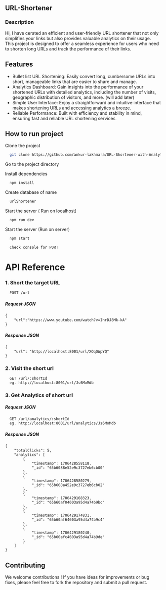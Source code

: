 ## URL-Shortener

### Description

Hi, I have cerated an efficient and user-friendly URL shortener that not only simplifies your links but also provides valuable analytics on their usage. This project is designed to offer a seamless experience for users who need to shorten long URLs and track the performance of their links.

## Features

- Bullet list URL Shortening: Easily convert long, cumbersome URLs into short, manageable links that are easier to share and manage.
- Analytics Dashboard: Gain insights into the performance of your shortened URLs with detailed analytics, including the number of visits, geographic distribution of visitors, and more. (will add later)
- Simple User Interface: Enjoy a straightforward and intuitive interface that makes shortening URLs and accessing analytics a breeze.
- Reliable Performance: Built with efficiency and stability in mind, ensuring fast and reliable URL shortening services.

## How to run project

Clone the project

```bash
  git clone https://github.com/ankur-lakhmara/URL-Shortener-with-Analytics.git
```

Go to the project directory

Install dependencies

```bash
  npm install
```

Create database of name

```bash
  urlShortener
```

Start the server ( Run on localhost)

```bash
  npm run dev
```

Start the server (Run on server)

```bash
  npm start
```

```bash
  Check console for PORT
```

# API Reference

### 1. Short the target URL

```http
  POST /url
```

##### Request JSON

```http
{
    "url":"https://www.youtube.com/watch?v=IhrDJ8Mk-kA"
}

```

##### Response JSON

```http
{
    "url": "http://localhost:8001/url/XOqOWpYQ"
}
```

### 2. Visit the short url

```http
  GET /url/:shortId
  eg. http://localhost:8001/url/Js6MoMdb
```

### 3. Get Analytics of short url

##### Request JSON

```http
  GET /url/analytics/:shortId
  eg. http://localhost:8001/url/analytics/Js6MoMdb
```

##### Response JSON

```http
{
    "totalClicks": 5,
    "analytics": [
        {
            "timestamp": 1706428558118,
            "_id": "65b6088e52e9c3727eb6cb00"
        },
        {
            "timestamp": 1706428580279,
            "_id": "65b608a452e9c3727eb6cb02"
        },
        {
            "timestamp": 1706429168323,
            "_id": "65b60af04603a95d4a74b9bc"
        },
        {
            "timestamp": 1706429174831,
            "_id": "65b60af64603a95d4a74b9c4"
        },
        {
            "timestamp": 1706429180240,
            "_id": "65b60afc4603a95d4a74b9de"
        }
    ]
}
```

## Contributing

We welcome contributions ! If you have ideas for improvements or bug fixes, please feel free to fork the repository and submit a pull request.
